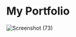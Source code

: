 # My Portfolio
![Screenshot (73)](https://user-images.githubusercontent.com/36932010/86279965-8f60f100-bbf8-11ea-816e-a3767b857aa8.png)

